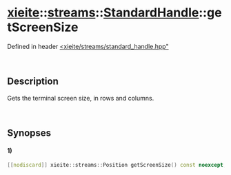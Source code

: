 # [xieite](../../../../../xieite.md)\:\:[streams](../../../../../streams.md)\:\:[StandardHandle](../../../standard_handle.md)\:\:getScreenSize
Defined in header [<xieite/streams/standard_handle.hpp"](../../../../../../include/xieite/streams/standard_handle.hpp)

&nbsp;

## Description
Gets the terminal screen size, in rows and columns.

&nbsp;

## Synopses
#### 1)
```cpp
[[nodiscard]] xieite::streams::Position getScreenSize() const noexcept;
```
